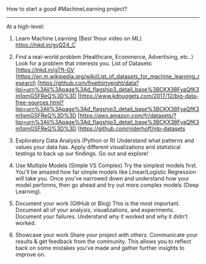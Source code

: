 How to start a good #MachineLearning project?

- - - 
At a high-level: 

1. Learn Machine Learning (Best 1hour video on ML)
https://lnkd.in/gvQ24_C

2. Find a real-world problem (Healthcare, Ecommerce, Advertising, etc..)
Look for a problem that interests you. 
List of Datasets: [https://lnkd.in/gTft-GV
[https://en.m.wikipedia.org/wiki/List_of_datasets_for_machine_learning_research
[https://github.com/fivethirtyeight/data?lipi=urn%3Ali%3Apage%3Ad_flagship3_detail_base%3BCKX38FyaQfK3m1qmGSFReQ%3D%3D
[https://www.kdnuggets.com/2017/12/big-data-free-sources.html?lipi=urn%3Ali%3Apage%3Ad_flagship3_detail_base%3BCKX38FyaQfK3m1qmGSFReQ%3D%3D
[https://aws.amazon.com/fr/datasets/?lipi=urn%3Ali%3Apage%3Ad_flagship3_detail_base%3BCKX38FyaQfK3m1qmGSFReQ%3D%3D
[https://github.com/niderhoff/nlp-datasets

3. Exploratory Data Analysis (Python or R)
Understand what patterns and values your data has. Apply different visualizations and statistical testings to back up our findings. Go out and explore!

4. Use Multiple Models (Simple VS Complex)
Try the simplest models first. You'll be amazed how far simple models like Linear/Logistic Regression will take you. Once you've narrowed down and understand how your model performs, then go ahead and try out more complex models (Deep Learning).

5. Document your work (GitHub or Blog)
This is the most important. Document all of your analysis, visualizations, and experiments. Document your failures. Understand why it worked and why it didn't worked.

6. Showcase your work
Share your project with others. Communicate your results & get feedback from the community. This allows you to reflect back on some mistakes you've made and gather further insights to improve on. 
